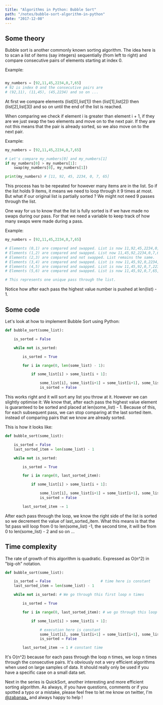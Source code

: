 ```yaml
---
title: "Algorithms in Python: Bubble Sort"
path: "/notes/bubble-sort-algorithm-in-python"
date: "2017-12-08"
---
```


## Some theory

Bubble sort is another commonly known sorting algorithm. The idea here is to
scan a list of items (say integers) sequentially (from left to right) and
compare consecutive pairs of elements starting at index 0.

Example:
```python

my_numbers = [92,11,45,2234,0,7,65]
# 92 is index 0 and the consecutive pairs are
# (92,11), (11,45), (45,2234) and so on ...
```
At first we compare elements (list[0],list[1]) then (list[1],list[2]) then
(list[2],list[3]) and so on until the end of the list is reached.

When comparing we check if element i is greater than element i + 1, if they are
we just swap the two elements and move on to the next pair. If they are not this
means that the pair is already sorted, so we also move on to the next pair.

Example:
```python
my_numbers = [92,11,45,2234,0,7,65]

# Let's compare my_numbers[0] and my_numbers[1]
if my_numbers[0] > my_numbers[1]:
    swap(my_numbers[0], my_numbers[1])

print(my_numbers) # [11, 92, 45, 2234, 0, 7, 65]
```

This process has to be repeated for however many items are in the list. So if
the list holds 9 items, it means we need to loop through it 9 times at most.
But what if our original list is partially sorted ? We might not need 9 passes
through the list.

One way for us to know that the list is fully sorted is if we have made no
swaps during our pass. For that we need a variable to keep track of how many
swaps were made during a pass.

Example:
```python
my_numbers = [92,11,45,2234,0,7,65]

# Elements (0,1) are compared and swapped. List is now 11,92,45,2234,0,7,65
# Elements (1,2) are compared and swapped. List now 11,45,92,2234,0,7,65
# Elements (2,3) are compared and not swapped. List remains the same.
# Elements (3,4) are compared and swapped. List is now 11,45,92,0,2234,0,7,65
# Elements (4,5) are compared and swapped. List is now 11,45,92,0,7,2234,65
# Elements (5,6) are compared and swapped. List is now 11,45,92,0,7,65,2234

# This represents one unique pass through the list.
```

Notice how after each pass the highest value number is pushed at len(list) - 1.

## Some code

Let's look at how to implement Bubble Sort using Python:

```python
def bubble_sort(some_list):

    is_sorted = False

    while not is_sorted:

        is_sorted = True

        for i in range(0, len(some_list) - 1):

            if some_list[i] > some_list[i + 1]:

                some_list[i], some_list[i+1] = some_list[i+1], some_list[i]
                is_sorted = False
```
This works right and it will sort any list you throw at it. However we can
slightly optimise it: We know that, after each pass the highest value element is
guaranteed to be sorted and placed at len(some\_list) - 1. Because of this, for
each subsequent pass, we can stop comparing at the last sorted item. instead of
comparing pairs that we know are already sorted.

This is how it looks like:

```python
def bubble_sort(some_list):

    is_sorted = False
    last_sorted_item = len(some_list) - 1

    while not is_sorted:

        is_sorted = True

        for i in range(0, last_sorted_item):

            if some_list[i] > some_list[i + 1]:

                some_list[i], some_list[i+1] = some_list[i+1], some_list[i]
                is_sorted = False

        last_sorted_item -= 1
```

After each pass through the loop, we know the right side of the list is sorted
so we decrement the value of last\_sorted\_item. What this means is that the 1st
pass will loop from 0 to len(some\_list) -1, the second time, it will be from 0
to len(some\_list) - 2 and so on ...

## Time complexity

The rate of growth of this algorithm is quadratic. Expressed as O(n^2) in
"big-oh" notation.

```python
def bubble_sort(some_list):

    is_sorted = False                       # time here is constant
    last_sorted_item = len(some_list) - 1

    while not is_sorted: # We go through this first loop n times

        is_sorted = True

        for i in range(0, last_sorted_item): # we go through this loop n-1 times

            if some_list[i] > some_list[i + 1]:

                # execution here is constant
                some_list[i], some_list[i+1] = some_list[i+1], some_list[i]
                is_sorted = False

        last_sorted_item -= 1 # constant time
```

It's O(n^2) because for each pass through the loop n times, we loop n times
through the consecutive pairs. It's obviously not a very efficient algorithms
when used on large samples of data. It should really only be used if you have a
specific case on a small data set.

Next in the series is QuickSort, another interesting and more efficient sorting
algorithm. As always, if you have questions, comments or if you spotted a typo
or a mistake, please feel free to let me know on twitter, I'm
[@zabanaa\_](https://twitter.com/zabanaa) and always happy to help !
